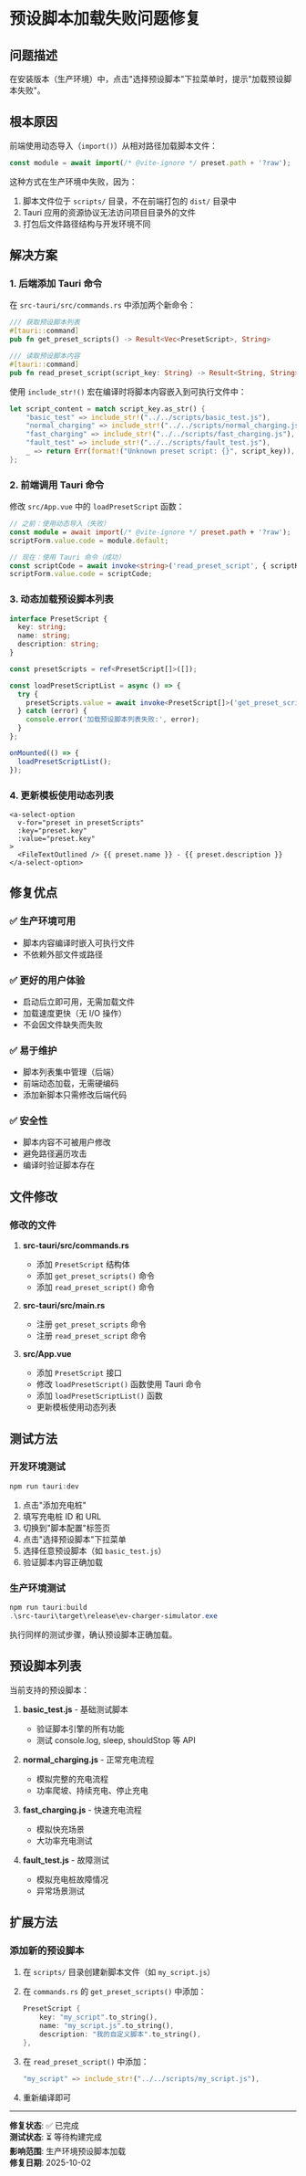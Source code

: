 # 预设脚本加载失败问题修复

## 问题描述

在安装版本（生产环境）中，点击"选择预设脚本"下拉菜单时，提示"加载预设脚本失败"。

## 根本原因

前端使用动态导入（`import()`）从相对路径加载脚本文件：

```javascript
const module = await import(/* @vite-ignore */ preset.path + '?raw');
```

这种方式在生产环境中失败，因为：
1. 脚本文件位于 `scripts/` 目录，不在前端打包的 `dist/` 目录中
2. Tauri 应用的资源协议无法访问项目目录外的文件
3. 打包后文件路径结构与开发环境不同

## 解决方案

### 1. 后端添加 Tauri 命令

在 `src-tauri/src/commands.rs` 中添加两个新命令：

```rust
/// 获取预设脚本列表
#[tauri::command]
pub fn get_preset_scripts() -> Result<Vec<PresetScript>, String>

/// 读取预设脚本内容
#[tauri::command]
pub fn read_preset_script(script_key: String) -> Result<String, String>
```

使用 `include_str!()` 宏在编译时将脚本内容嵌入到可执行文件中：

```rust
let script_content = match script_key.as_str() {
    "basic_test" => include_str!("../../scripts/basic_test.js"),
    "normal_charging" => include_str!("../../scripts/normal_charging.js"),
    "fast_charging" => include_str!("../../scripts/fast_charging.js"),
    "fault_test" => include_str!("../../scripts/fault_test.js"),
    _ => return Err(format!("Unknown preset script: {}", script_key)),
};
```

### 2. 前端调用 Tauri 命令

修改 `src/App.vue` 中的 `loadPresetScript` 函数：

```typescript
// 之前：使用动态导入（失败）
const module = await import(/* @vite-ignore */ preset.path + '?raw');
scriptForm.value.code = module.default;

// 现在：使用 Tauri 命令（成功）
const scriptCode = await invoke<string>('read_preset_script', { scriptKey: presetKey });
scriptForm.value.code = scriptCode;
```

### 3. 动态加载预设脚本列表

```typescript
interface PresetScript {
  key: string;
  name: string;
  description: string;
}

const presetScripts = ref<PresetScript[]>([]);

const loadPresetScriptList = async () => {
  try {
    presetScripts.value = await invoke<PresetScript[]>('get_preset_scripts');
  } catch (error) {
    console.error('加载预设脚本列表失败:', error);
  }
};

onMounted(() => {
  loadPresetScriptList();
});
```

### 4. 更新模板使用动态列表

```vue
<a-select-option 
  v-for="preset in presetScripts" 
  :key="preset.key" 
  :value="preset.key"
>
  <FileTextOutlined /> {{ preset.name }} - {{ preset.description }}
</a-select-option>
```

## 修复优点

### ✅ 生产环境可用
- 脚本内容编译时嵌入可执行文件
- 不依赖外部文件或路径

### ✅ 更好的用户体验
- 启动后立即可用，无需加载文件
- 加载速度更快（无 I/O 操作）
- 不会因文件缺失而失败

### ✅ 易于维护
- 脚本列表集中管理（后端）
- 前端动态加载，无需硬编码
- 添加新脚本只需修改后端代码

### ✅ 安全性
- 脚本内容不可被用户修改
- 避免路径遍历攻击
- 编译时验证脚本存在

## 文件修改

### 修改的文件

1. **src-tauri/src/commands.rs**
   - 添加 `PresetScript` 结构体
   - 添加 `get_preset_scripts()` 命令
   - 添加 `read_preset_script()` 命令

2. **src-tauri/src/main.rs**
   - 注册 `get_preset_scripts` 命令
   - 注册 `read_preset_script` 命令

3. **src/App.vue**
   - 添加 `PresetScript` 接口
   - 修改 `loadPresetScript()` 函数使用 Tauri 命令
   - 添加 `loadPresetScriptList()` 函数
   - 更新模板使用动态列表

## 测试方法

### 开发环境测试

```powershell
npm run tauri:dev
```

1. 点击"添加充电桩"
2. 填写充电桩 ID 和 URL
3. 切换到"脚本配置"标签页
4. 点击"选择预设脚本"下拉菜单
5. 选择任意预设脚本（如 `basic_test.js`）
6. 验证脚本内容正确加载

### 生产环境测试

```powershell
npm run tauri:build
.\src-tauri\target\release\ev-charger-simulator.exe
```

执行同样的测试步骤，确认预设脚本正确加载。

## 预设脚本列表

当前支持的预设脚本：

1. **basic_test.js** - 基础测试脚本
   - 验证脚本引擎的所有功能
   - 测试 console.log, sleep, shouldStop 等 API

2. **normal_charging.js** - 正常充电流程
   - 模拟完整的充电流程
   - 功率爬坡、持续充电、停止充电

3. **fast_charging.js** - 快速充电流程
   - 模拟快充场景
   - 大功率充电测试

4. **fault_test.js** - 故障测试
   - 模拟充电桩故障情况
   - 异常场景测试

## 扩展方法

### 添加新的预设脚本

1. 在 `scripts/` 目录创建新脚本文件（如 `my_script.js`）

2. 在 `commands.rs` 的 `get_preset_scripts()` 中添加：
   ```rust
   PresetScript {
       key: "my_script".to_string(),
       name: "my_script.js".to_string(),
       description: "我的自定义脚本".to_string(),
   },
   ```

3. 在 `read_preset_script()` 中添加：
   ```rust
   "my_script" => include_str!("../../scripts/my_script.js"),
   ```

4. 重新编译即可

---

**修复状态**: ✅ 已完成  
**测试状态**: ⏳ 等待构建完成  
**影响范围**: 生产环境预设脚本加载  
**修复日期**: 2025-10-02
